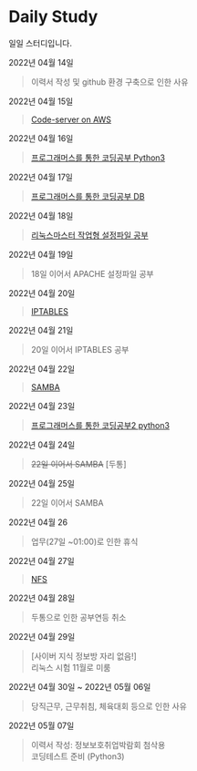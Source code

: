 # Daily Study
일일 스터디입니다.

2022년 04월 14일 
> 이력서  작성 및 github 환경 구축으로 인한 사유

2022년 04월 15일
> [Code-server on AWS](/2022/0415_Create_Code_Server.md)

2022년 04월 16일
> [프로그래머스를 통한 코딩공부 Python3](/2022/0416_Study.md)

2022년 04월 17일 
> [프로그래머스를 통한 코딩공부 DB](/2022/0417_Study.md)

2022년 04월 18일
> [리눅스마스터 작업형 설정파일 공부](/2022/0418_0419_LinuxMaster_Study.md)

2022년 04월 19일
> 18일 이어서 APACHE 설정파일 공부

2022년 04월 20일
> [IPTABLES](/2022/0420_IPTABLES.md)

2022년 04월 21일
> 20일 이어서 IPTABLES 공부 

2022년 04월 22일
> [SAMBA](/2022/0422_SAMBA.md)

2022년 04월 23일
> [프로그래머스를 통한 코딩공부2 python3](/2022/0423_Study.md)

2022년 04월 24일
> ~~22일 이어서 SAMBA~~ [두통]

2022년 04월 25일
> 22일 이어서 SAMBA

2022년 04월 26
> 업무(27일 ~01:00)로 인한 휴식

2022년 04월 27일
> [NFS](/2022/0422_NFS.md)

2022년 04월 28일
> 두통으로 인한 공부연등 취소

2022년 04월 29일
> [사이버 지식 정보방 자리 없음!]    
> 리눅스 시험 11월로 미룸

2022년 04월 30일 ~ 2022년 05월 06일
> 당직근무, 근무취침, 체육대회 등으로 인한 사유

2022년 05월 07일
> 이력서 작성: 정보보호취업박람회 첨삭용  
> 코딩테스트 준비 (Python3)
